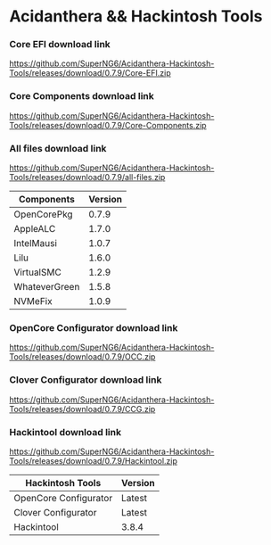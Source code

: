 # Acidanthera && Hackintosh Tools

### Core EFI download link
https://github.com/SuperNG6/Acidanthera-Hackintosh-Tools/releases/download/0.7.9/Core-EFI.zip

### Core Components download link
https://github.com/SuperNG6/Acidanthera-Hackintosh-Tools/releases/download/0.7.9/Core-Components.zip

### All files download link
https://github.com/SuperNG6/Acidanthera-Hackintosh-Tools/releases/download/0.7.9/all-files.zip

| Components    | Version               |
| ------------- | --------------------- |
| OpenCorePkg   | 0.7.9    | 
| AppleALC      | 1.7.0       |
| IntelMausi    | 1.0.7     |
| Lilu          | 1.6.0           |
| VirtualSMC    | 1.2.9     |
| WhateverGreen | 1.5.8  |
| NVMeFix       | 1.0.9        |

### OpenCore Configurator download link
https://github.com/SuperNG6/Acidanthera-Hackintosh-Tools/releases/download/0.7.9/OCC.zip

### Clover Configurator download link
https://github.com/SuperNG6/Acidanthera-Hackintosh-Tools/releases/download/0.7.9/CCG.zip

### Hackintool download link
https://github.com/SuperNG6/Acidanthera-Hackintosh-Tools/releases/download/0.7.9/Hackintool.zip

| Hackintosh Tools      | Version           |
| --------------------- | ----------------- |
| OpenCore Configurator | Latest            | 
| Clover Configurator   | Latest            |
| Hackintool            | 3.8.4 |

